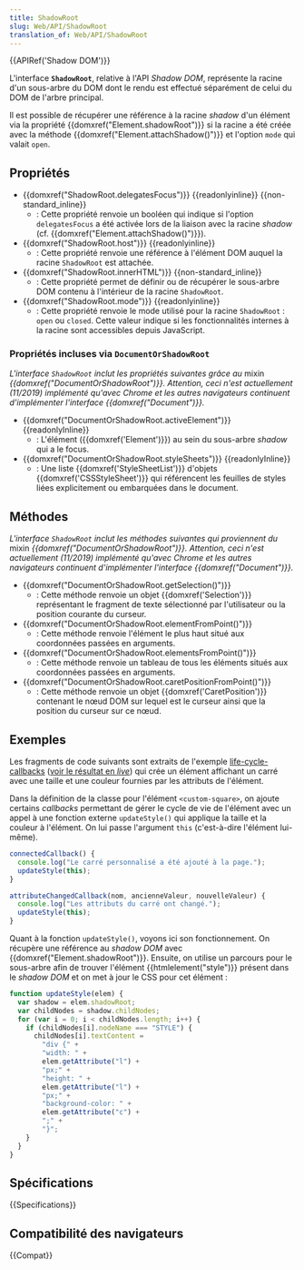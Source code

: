 ```yaml
---
title: ShadowRoot
slug: Web/API/ShadowRoot
translation_of: Web/API/ShadowRoot
---
```


{{APIRef('Shadow DOM')}}

L'interface **`ShadowRoot`**, relative à l'API _Shadow DOM_, représente la racine d'un sous-arbre du DOM dont le rendu est effectué séparément de celui du DOM de l'arbre principal.

Il est possible de récupérer une référence à la racine _shadow_ d'un élément via la propriété {{domxref("Element.shadowRoot")}} si la racine a été créée avec la méthode {{domxref("Element.attachShadow()")}} et l'option `mode` qui valait `open`.

## Propriétés

- {{domxref("ShadowRoot.delegatesFocus")}} {{readonlyinline}} {{non-standard_inline}}
  - : Cette propriété renvoie un booléen qui indique si l'option `delegatesFocus` a été activée lors de la liaison avec la racine _shadow_ (cf. {{domxref("Element.attachShadow()")}}).
- {{domxref("ShadowRoot.host")}} {{readonlyinline}}
  - : Cette propriété renvoie une référence à l'élément DOM auquel la racine `ShadowRoot` est attachée.
- {{domxref("ShadowRoot.innerHTML")}} {{non-standard_inline}}
  - : Cette propriété permet de définir ou de récupérer le sous-arbre DOM contenu à l'intérieur de la racine `ShadowRoot`.
- {{domxref("ShadowRoot.mode")}} {{readonlyinline}}
  - : Cette propriété renvoie le mode utilisé pour la racine `ShadowRoot` : `open` ou `closed`. Cette valeur indique si les fonctionnalités internes à la racine sont accessibles depuis JavaScript.

### Propriétés incluses via `DocumentOrShadowRoot`

_L'interface `ShadowRoot` inclut les propriétés suivantes grâce au_ mixin _{{domxref("DocumentOrShadowRoot")}}. Attention, ceci n'est actuellement (11/2019) implémenté qu'avec Chrome et les autres navigateurs continuent d'implémenter l'interface {{domxref("Document")}}._

- {{domxref("DocumentOrShadowRoot.activeElement")}} {{readonlyInline}}
  - : L'élément ({{domxref('Element')}}) au sein du sous-arbre _shadow_ qui a le focus.
- {{domxref("DocumentOrShadowRoot.styleSheets")}} {{readonlyInline}}
  - : Une liste {{domxref('StyleSheetList')}} d'objets {{domxref('CSSStyleSheet')}} qui référencent les feuilles de styles liées explicitement ou embarquées dans le document.

## Méthodes

_L'interface `ShadowRoot` inclut les méthodes suivantes qui proviennent du_ mixin _{{domxref("DocumentOrShadowRoot")}}. Attention, ceci n'est actuellement (11/2019) implémenté qu'avec Chrome et les autres navigateurs continuent d'implémenter l'interface {{domxref("Document")}}._

- {{domxref("DocumentOrShadowRoot.getSelection()")}}
  - : Cette méthode renvoie un objet {{domxref('Selection')}} représentant le fragment de texte sélectionné par l'utilisateur ou la position courante du curseur.
- {{domxref("DocumentOrShadowRoot.elementFromPoint()")}}
  - : Cette méthode renvoie l'élément le plus haut situé aux coordonnées passées en arguments.
- {{domxref("DocumentOrShadowRoot.elementsFromPoint()")}}
  - : Cette méthode renvoie un tableau de tous les éléments situés aux coordonnées passées en arguments.
- {{domxref("DocumentOrShadowRoot.caretPositionFromPoint()")}}
  - : Cette méthode renvoie un objet {{domxref('CaretPosition')}} contenant le nœud DOM sur lequel est le curseur ainsi que la position du curseur sur ce nœud.

## Exemples

Les fragments de code suivants sont extraits de l'exemple [life-cycle-callbacks](https://github.com/mdn/web-components-examples/tree/master/life-cycle-callbacks) ([voir le résultat en _live_](https://mdn.github.io/web-components-examples/life-cycle-callbacks)) qui crée un élément affichant un carré avec une taille et une couleur fournies par les attributs de l'élément.

Dans la définition de la classe pour l'élément `<custom-square>`, on ajoute certains _callbacks_ permettant de gérer le cycle de vie de l'élément avec un appel à une fonction externe `updateStyle()` qui applique la taille et la couleur à l'élément. On lui passe l'argument `this` (c'est-à-dire l'élément lui-même).

```js
connectedCallback() {
  console.log("Le carré personnalisé a été ajouté à la page.");
  updateStyle(this);
}

attributeChangedCallback(nom, ancienneValeur, nouvelleValeur) {
  console.log("Les attributs du carré ont changé.");
  updateStyle(this);
}
```

Quant à la fonction `updateStyle()`, voyons ici son fonctionnement. On récupère une référence au _shadow DOM_ avec {{domxref("Element.shadowRoot")}}. Ensuite, on utilise un parcours pour le sous-arbre afin de trouver l'élément {{htmlelement("style")}} présent dans le _shadow DOM_ et on met à jour le CSS pour cet élément :

```js
function updateStyle(elem) {
  var shadow = elem.shadowRoot;
  var childNodes = shadow.childNodes;
  for (var i = 0; i < childNodes.length; i++) {
    if (childNodes[i].nodeName === "STYLE") {
      childNodes[i].textContent =
        "div {" +
        "width: " +
        elem.getAttribute("l") +
        "px;" +
        "height: " +
        elem.getAttribute("l") +
        "px;" +
        "background-color: " +
        elem.getAttribute("c") +
        ";" +
        "}";
    }
  }
}
```

## Spécifications

{{Specifications}}

## Compatibilité des navigateurs

{{Compat}}
